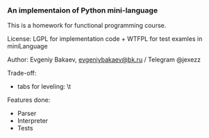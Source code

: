 ### An implementaion of Python mini-language

This is a homework for functional programming course.

License: LGPL for implementation code + WTFPL for test examles in miniLanguage

Author: Evgeniy Bakaev, evgeniybakaev@bk.ru / Telegram @jexezz

Trade-off:
- tabs for leveling: \t

Features done:

- Parser
- Interpreter
- Tests
